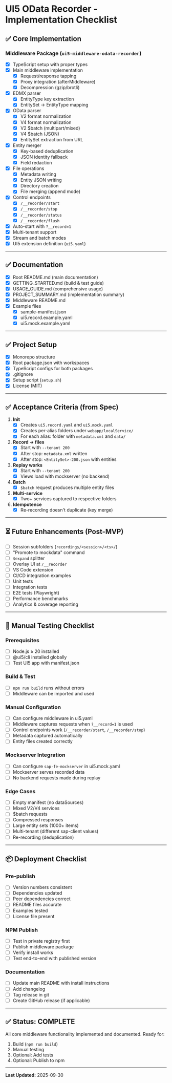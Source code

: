 # UI5 OData Recorder - Implementation Checklist

## ✅ Core Implementation

### Middleware Package (`ui5-middleware-odata-recorder`)
- [x] TypeScript setup with proper types
- [x] Main middleware implementation
  - [x] Request/response tapping
  - [x] Proxy integration (afterMiddleware)
  - [x] Decompression (gzip/brotli)
- [x] EDMX parser
  - [x] EntityType key extraction
  - [x] EntitySet → EntityType mapping
- [x] OData parser
  - [x] V2 format normalization
  - [x] V4 format normalization
  - [x] V2 $batch (multipart/mixed)
  - [x] V4 $batch (JSON)
  - [x] EntitySet extraction from URL
- [x] Entity merger
  - [x] Key-based deduplication
  - [x] JSON identity fallback
  - [x] Field redaction
- [x] File operations
  - [x] Metadata writing
  - [x] Entity JSON writing
  - [x] Directory creation
  - [x] File merging (append mode)
- [x] Control endpoints
  - [x] `/__recorder/start`
  - [x] `/__recorder/stop`
  - [x] `/__recorder/status`
  - [x] `/__recorder/flush`
- [x] Auto-start with `?__record=1`
- [x] Multi-tenant support
- [x] Stream and batch modes
- [x] UI5 extension definition (`ui5.yaml`)

---

## ✅ Documentation

- [x] Root README.md (main documentation)
- [x] GETTING_STARTED.md (build & test guide)
- [x] USAGE_GUIDE.md (comprehensive usage)
- [x] PROJECT_SUMMARY.md (implementation summary)
- [x] Middleware README.md
- [x] Example files
  - [x] sample-manifest.json
  - [x] ui5.record.example.yaml
  - [x] ui5.mock.example.yaml

---

## ✅ Project Setup

- [x] Monorepo structure
- [x] Root package.json with workspaces
- [x] TypeScript configs for both packages
- [x] .gitignore
- [x] Setup script (`setup.sh`)
- [x] License (MIT)

---

## ✅ Acceptance Criteria (from Spec)

1. **Init**
   - [x] Creates `ui5.record.yaml` and `ui5.mock.yaml`
   - [x] Creates per-alias folders under `webapp/localService/`
   - [x] For each alias: folder with `metadata.xml` and `data/`

2. **Record → files**
   - [x] Start with `--tenant 200`
   - [x] After stop: `metadata.xml` written
   - [x] After stop: `<EntitySet>-200.json` with entities

3. **Replay works**
   - [x] Start with `--tenant 200`
   - [x] Views load with mockserver (no backend)

4. **Batch**
   - [x] `$batch` request produces multiple entity files

5. **Multi-service**
   - [x] Two+ services captured to respective folders

6. **Idempotence**
   - [x] Re-recording doesn't duplicate (key merge)

---

## ⏳ Future Enhancements (Post-MVP)

- [ ] Session subfolders (`recordings/<session>/<ts>/`)
- [ ] "Promote to mockdata" command
- [ ] `$expand` splitter
- [ ] Overlay UI at `/__recorder`
- [ ] VS Code extension
- [ ] CI/CD integration examples
- [ ] Unit tests
- [ ] Integration tests
- [ ] E2E tests (Playwright)
- [ ] Performance benchmarks
- [ ] Analytics & coverage reporting

---

## 🧪 Manual Testing Checklist

### Prerequisites
- [ ] Node.js ≥ 20 installed
- [ ] @ui5/cli installed globally
- [ ] Test UI5 app with manifest.json

### Build & Test
- [ ] `npm run build` runs without errors
- [ ] Middleware can be imported and used

### Manual Configuration
- [ ] Can configure middleware in ui5.yaml
- [ ] Middleware captures requests when `?__record=1` is used
- [ ] Control endpoints work (`/__recorder/start`, `/__recorder/stop`)
- [ ] Metadata captured automatically
- [ ] Entity files created correctly

### Mockserver Integration
- [ ] Can configure `sap-fe-mockserver` in ui5.mock.yaml
- [ ] Mockserver serves recorded data
- [ ] No backend requests made during replay

### Edge Cases
- [ ] Empty manifest (no dataSources)
- [ ] Mixed V2/V4 services
- [ ] $batch requests
- [ ] Compressed responses
- [ ] Large entity sets (1000+ items)
- [ ] Multi-tenant (different sap-client values)
- [ ] Re-recording (deduplication)

---

## 📦 Deployment Checklist

### Pre-publish
- [ ] Version numbers consistent
- [ ] Dependencies updated
- [ ] Peer dependencies correct
- [ ] README files accurate
- [ ] Examples tested
- [ ] License file present

### NPM Publish
- [ ] Test in private registry first
- [ ] Publish middleware package
- [ ] Verify install works
- [ ] Test end-to-end with published version

### Documentation
- [ ] Update main README with install instructions
- [ ] Add changelog
- [ ] Tag release in git
- [ ] Create GitHub release (if applicable)

---

## ✅ Status: COMPLETE

All core middleware functionality implemented and documented. Ready for:
1. Build (`npm run build`)
2. Manual testing
3. Optional: Add tests
4. Optional: Publish to npm

---

**Last Updated:** 2025-09-30
